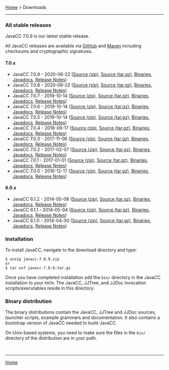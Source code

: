 [Home](index.md) > Downloads

---

### <a name="stable"></a>All stable releases

JavaCC 7.0.9 is our latest stable release.

All JavaCC releases are available via [GitHub](https://github.com/javacc/javacc/releases) and [Maven](https://mvnrepository.com/artifact/net.java.dev.javacc/javacc) including checksums and cryptographic signatures.

#### 7.0.x
* JavaCC 7.0.9 - 2020-06-22 ([Source (zip)](https://github.com/javacc/javacc/archive/javacc-7.0.9.zip), [Source (tar.gz)](https://github.com/javacc/javacc/archive/javacc-7.0.9.tar.gz), [Binaries](https://repo1.maven.org/maven2/net/java/dev/javacc/javacc/7.0.9/javacc-7.0.9.jar), [Javadocs](https://repo1.maven.org/maven2/net/java/dev/javacc/javacc/7.0.9/javacc-7.0.9-javadoc.jar), [Release Notes](release-notes.md#javacc-7.0.9))
* JavaCC 7.0.8 - 2020-06-22 ([Source (zip)](https://github.com/javacc/javacc/archive/javacc-7.0.8.zip), [Source (tar.gz)](https://github.com/javacc/javacc/archive/javacc-7.0.8.tar.gz), [Binaries](https://repo1.maven.org/maven2/net/java/dev/javacc/javacc/7.0.8/javacc-7.0.8.jar), [Javadocs](https://repo1.maven.org/maven2/net/java/dev/javacc/javacc/7.0.8/javacc-7.0.8-javadoc.jar), [Release Notes](release-notes.md#javacc-7.0.8))
* JavaCC 7.0.7 - 2019-10-14 ([Source (zip)](https://github.com/javacc/javacc/archive/javacc-7.0.7.zip), [Source (tar.gz)](https://github.com/javacc/javacc/archive/javacc-7.0.7.tar.gz), [Binaries](https://repo1.maven.org/maven2/net/java/dev/javacc/javacc/7.0.7/javacc-7.0.7.jar), [Javadocs](https://repo1.maven.org/maven2/net/java/dev/javacc/javacc/7.0.7/javacc-7.0.7-javadoc.jar), [Release Notes](release-notes.md#javacc-7.0.7))
* JavaCC 7.0.6 - 2019-10-14 ([Source (zip)](https://github.com/javacc/javacc/archive/javacc-7.0.6.zip), [Source (tar.gz)](https://github.com/javacc/javacc/archive/javacc-7.0.6.tar.gz), [Binaries](https://repo1.maven.org/maven2/net/java/dev/javacc/javacc/7.0.6/javacc-7.0.6.jar), [Javadocs](https://repo1.maven.org/maven2/net/java/dev/javacc/javacc/7.0.6/javacc-7.0.6-javadoc.jar), [Release Notes](release-notes.md#javacc-7.0.5))
* JavaCC 7.0.5 - 2019-10-14 ([Source (zip)](https://github.com/javacc/javacc/archive/7.0.5.zip), [Source (tar.gz)](https://github.com/javacc/javacc/archive/7.0.5.tar.gz), [Binaries](https://repo1.maven.org/maven2/net/java/dev/javacc/javacc/7.0.5/javacc-7.0.5.jar), [Javadocs](https://repo1.maven.org/maven2/net/java/dev/javacc/javacc/7.0.5/javacc-7.0.5-javadoc.jar), [Release Notes](release-notes.md#javacc-7.0.5))
* JavaCC 7.0.4 - 2018-09-17 ([Source (zip)](https://github.com/javacc/javacc/archive/7.0.4.zip), [Source (tar.gz)](https://github.com/javacc/javacc/archive/7.0.4.tar.gz), [Binaries](https://repo1.maven.org/maven2/net/java/dev/javacc/javacc/7.0.4/javacc-7.0.4.jar), [Javadocs](https://repo1.maven.org/maven2/net/java/dev/javacc/javacc/7.0.4/javacc-7.0.4-javadoc.jar), [Release Notes](release-notes.md#javacc-7.0.4))
* JavaCC 7.0.3 - 2017-11-06 ([Source (zip)](https://github.com/javacc/javacc/archive/7.0.3.zip), [Source (tar.gz)](https://github.com/javacc/javacc/archive/7.0.3.tar.gz), [Binaries](https://repo1.maven.org/maven2/net/java/dev/javacc/javacc/7.0.3/javacc-7.0.3.jar), [Javadocs](https://repo1.maven.org/maven2/net/java/dev/javacc/javacc/7.0.3/javacc-7.0.3-javadoc.jar), [Release Notes](release-notes.md#javacc-7.0.3))
* JavaCC 7.0.2 - 2017-02-07 ([Source (zip)](https://github.com/javacc/javacc/archive/7.0.2.zip), [Source (tar.gz)](https://github.com/javacc/javacc/archive/7.0.2.tar.gz), [Binaries](https://repo1.maven.org/maven2/net/java/dev/javacc/javacc/7.0.2/javacc-7.0.2.jar), [Javadocs](https://repo1.maven.org/maven2/net/java/dev/javacc/javacc/7.0.2/javacc-7.0.2-javadoc.jar), [Release Notes](release-notes.md#javacc-7.0.2))
* JavaCC 7.0.1 - 2017-01-01 ([Source (zip)](https://github.com/javacc/javacc/archive/7.0.1.zip), [Source (tar.gz)](https://github.com/javacc/javacc/archive/7.0.1.tar.gz), [Binaries](https://repo1.maven.org/maven2/net/java/dev/javacc/javacc/7.0.1/javacc-7.0.1.jar), [Javadocs](https://repo1.maven.org/maven2/net/java/dev/javacc/javacc/7.0.1/javacc-7.0.1-javadoc.jar), [Release Notes](release-notes.md#javacc-7.0.1))
* JavaCC 7.0.0 - 2016-12-17 ([Source (zip)](https://github.com/javacc/javacc/archive/release_7_0_0.zip), [Source (tar.gz)](https://github.com/javacc/javacc/archive/release_7_0_0.tar.gz), [Binaries](https://repo1.maven.org/maven2/net/java/dev/javacc/javacc/7.0.0/javacc-7.0.0.jar), [Javadocs](https://repo1.maven.org/maven2/net/java/dev/javacc/javacc/7.0.0/javacc-7.0.0-javadoc.jar), [Release Notes](release-notes.md#javacc-7.0.0))

#### 6.0.x

* JavaCC 6.1.2 - 2014-05-08 ([Source (zip)](https://github.com/javacc/javacc/archive/release_6_1_2.zip), [Source (tar.gz)](https://github.com/javacc/javacc/archive/release_6_1_2.tar.gz), [Binaries](https://repo1.maven.org/maven2/net/java/dev/javacc/javacc/6.1.2/javacc-6.1.2.jar), [Javadocs](https://repo1.maven.org/maven2/net/java/dev/javacc/javacc/6.1.2/javacc-6.1.2-javadoc.jar), [Release Notes](release-notes.md#javacc-6.1.2))
* JavaCC 6.1.1 - 2014-05-04 ([Source (zip)](https://github.com/javacc/javacc/archive/release_6_1_1.zip), [Source (tar.gz)](https://github.com/javacc/javacc/archive/release_6_1_1.tar.gz), [Binaries](https://repo1.maven.org/maven2/net/java/dev/javacc/javacc/6.1.1/javacc-6.1.1.jar), [Javadocs](https://repo1.maven.org/maven2/net/java/dev/javacc/javacc/6.1.1/javacc-6.1.1-javadoc.jar), [Release Notes](release-notes.md#javacc-6.0.0))
* JavaCC 6.1.0 - 2014-04-30 ([Source (zip)](https://github.com/javacc/javacc/archive/release_6_1_0.zip), [Source (tar.gz)](https://github.com/javacc/javacc/archive/release_6_1_0.tar.gz), [Binaries](https://repo1.maven.org/maven2/net/java/dev/javacc/javacc/6.1.0/javacc-6.1.0.jar), [Javadocs](https://repo1.maven.org/maven2/net/java/dev/javacc/javacc/6.1.0/javacc-6.1.0-javadoc.jar), [Release Notes](release-notes.md#javacc-6.0.0))

### <a name="installation"></a>Installation

To install JavaCC, navigate to the download directory and type:

```
$ unzip javacc-7.0.9.zip
or
$ tar xvf javacc-7.0.9.tar.gz
```

Once you have completed installation add the `bin/` directory in the JavaCC installation to your `PATH`. The JavaCC, JJTree, and JJDoc invocation scripts/executables reside in this directory.

### <a name="binary-distribution"></a>Binary distribution

The binary distributions contain the JavaCC, JJTree and JJDoc sources, launcher scripts, example grammars and documentation. It also contains a bootstrap version of JavaCC needed to build JavaCC.

On Unix-based systems, you need to make sure the files in the `bin/` directory of the distribution are in your path.

<br>

---

[Home](index.md)

<br>
